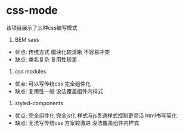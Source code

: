 # css-mode

该项目展示了三种css编写模式
1. BEM sass
* 优点: 传统方式 模块化较清晰 不容易冲突
* 缺点: 类名复杂 复用性较差
1. css modules
* 优点: 可以写传统css 完全组件化
* 缺点: 复用性一般 没法覆盖组件内样式
1. styled-components
* 优点: 完全组件化 完全js化 样式与js贯通样式控制更灵活 html书写简化
* 缺点: 无法写传统css 方案较激进 没法覆盖组件内样式

